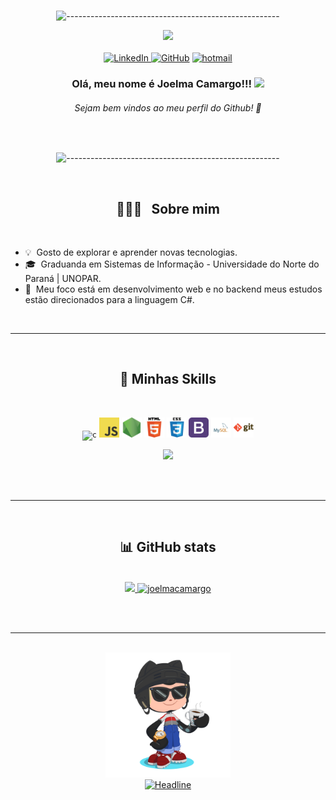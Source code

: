 <br>

<div align="center">  

![-----------------------------------------------------](
https://raw.githubusercontent.com/andreasbm/readme/master/assets/lines/aqua.png)

<div id="header">
<img src="https://media.giphy.com/media/M9gbBd9nbDrOTu1Mqx/giphy.gif" width="100"/>
</div>

<br>
<div id="badges">
<a href="https://www.linkedin.com/in/joelmavilela/">
  <img src="https://img.shields.io/badge/linkedin-%230A66C2.svg?style=plastic&logo=linkedin&logoColor=white" alt="LinkedIn"/>
</a>
<a href="https://github.com/joelmacamargo">
  <img src="https://img.shields.io/badge/github-%23181717.svg?style=plastic&logo=github&logoColor=white" alt="GitHub"/></a>
</a>
<a href="mailto:joelmavilela023@hotmail.com">
  <img img src="https://img.shields.io/badge/hotmail-blue.svg?style=plastic&logo=hotmail&logoColor=white" alt="hotmail"/>
</a>
</div>

<div id="header">

### Olá, meu nome é **Joelma Camargo**!!! <img src="https://media.giphy.com/media/hvRJCLFzcasrR4ia7z/giphy.gif" width="35"/>  
    
###### Sejam bem vindos ao meu perfil do Github! 💜 
  
<br>

![-----------------------------------------------------](
https://raw.githubusercontent.com/andreasbm/readme/master/assets/lines/aqua.png)

<br>
 
## 👨🏻‍💻 &nbsp; Sobre mim

<div align="left">  <br> 
  
- 💡 &nbsp;Gosto de explorar e aprender novas tecnologias.
- 🎓 &nbsp;Graduanda em Sistemas de Informação - Universidade do Norte do Paraná | UNOPAR.
- 🌱 &nbsp;Meu foco está em desenvolvimento web e no backend meus estudos estão direcionados para a linguagem C#.

  

</div> <br>

---

<br>

## 🚀 Minhas Skills
<br>

<code><img height="32" 
        src="https://cdn.iconscout.com/icon/free/png-512/c-programming-569564.png" alt="c"/></code>
<code><img height="32" src="https://raw.githubusercontent.com/github/explore/80688e429a7d4ef2fca1e82350fe8e3517d3494d/topics/javascript/javascript.png" alt="Javascript"/></code>
<code><img height="32" src="https://raw.githubusercontent.com/github/explore/80688e429a7d4ef2fca1e82350fe8e3517d3494d/topics/nodejs/nodejs.png" alt="Nodejs"/></code>
<code><img height="32" src="https://raw.githubusercontent.com/github/explore/80688e429a7d4ef2fca1e82350fe8e3517d3494d/topics/html/html.png" alt="HTML5"/></code>
<code><img height="32" src="https://raw.githubusercontent.com/github/explore/80688e429a7d4ef2fca1e82350fe8e3517d3494d/topics/css/css.png" alt="CSS"/></code>
<code><img height="32" src="https://raw.githubusercontent.com/github/explore/80688e429a7d4ef2fca1e82350fe8e3517d3494d/topics/bootstrap/bootstrap.png" alt="Bootstrap"/></code>
<code><img height="32" src="https://raw.githubusercontent.com/github/explore/80688e429a7d4ef2fca1e82350fe8e3517d3494d/topics/mysql/mysql.png" alt="MySQL"/></code>
<code><img height="32" src="https://raw.githubusercontent.com/github/explore/80688e429a7d4ef2fca1e82350fe8e3517d3494d/topics/git/git.png" 
alt="MySQL"/></code>

<img src="https://media.giphy.com/media/L8K62iTDkzGX6/giphy.gif" width="500"/>  

<br><br>

---

<br>

## :bar_chart: GitHub stats
<br>

<div align="center">
  <a href="https://github.com/joelmacamargo">
  <img height="180em" src="https://github-readme-stats.vercel.app/api?username=joelmacamargo&show_icons=true&count_private=true&theme=algolia"/>
  <img height="180em" src="https://github-readme-stats.vercel.app/api/top-langs/?username=joelmacamargo&layout=compact&langs_count=10&show_icons=true&locale=en&theme=algolia" alt="joelmacamargo"/>
    
<br> <br>

</div>

---

<br>

 <div align=center>
        <img src="https://raw.githubusercontent.com/AhmedFathyDev/AhmedFathyDev/main/GitHub.png" alt="GitHub Octocat Drinking a Cup of Coffee" height="200">
    </div>
    <div align=center>
        <img src="https://readme-typing-svg.herokuapp.com?color=%236FDA44&size=32&center=true&vCenter=true&width=600&height=50&lines=Até+mais!%F0%9F%91%8B;Obrigada+por+sua+visita!;Volte+sempre!;Bye!" alt="Headline" />
    </div>
</div>
